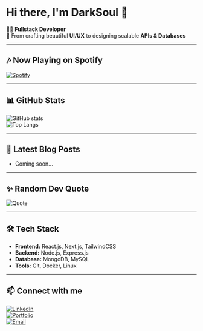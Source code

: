 # Hi there, I'm DarkSoul 👋

👨‍💻 **Fullstack Developer**  
🚀 From crafting beautiful **UI/UX** to designing scalable **APIs & Databases**  

---

## 🎶 Now Playing on Spotify
[![Spotify](https://novatorem.vercel.app/api/spotify)](https://open.spotify.com/user/darksoul0)

---

## 📊 GitHub Stats
![GitHub stats](https://github-readme-stats.vercel.app/api?username=darksoul729&show_icons=true&theme=tokyonight)  
![Top Langs](https://github-readme-stats.vercel.app/api/top-langs/?username=darksoul729&layout=compact&theme=tokyonight)  

---

## 📝 Latest Blog Posts
<!-- BLOG-POST-LIST:START -->
- Coming soon...  
<!-- BLOG-POST-LIST:END -->

---

## ✨ Random Dev Quote
![Quote](https://quotes-github-readme.vercel.app/api?type=horizontal&theme=tokyonight)

---

## 🛠️ Tech Stack
- **Frontend:** React.js, Next.js, TailwindCSS  
- **Backend:** Node.js, Express.js  
- **Database:** MongoDB, MySQL  
- **Tools:** Git, Docker, Linux  

---

## 📫 Connect with me
[![LinkedIn](https://img.shields.io/badge/LinkedIn-blue?logo=linkedin&logoColor=white)](#)  
[![Portfolio](https://img.shields.io/badge/Portfolio-000?logo=vercel&logoColor=white)](#)  
[![Email](https://img.shields.io/badge/Email-D14836?logo=gmail&logoColor=white)](mailto:your@email.com)
